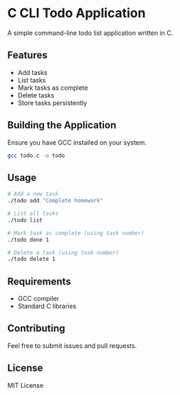 # C CLI Todo Application

A simple command-line todo list application written in C.

## Features
- Add tasks
- List tasks
- Mark tasks as complete
- Delete tasks
- Store tasks persistently

## Building the Application
Ensure you have GCC installed on your system.

```bash
gcc todo.c -o todo
```

## Usage
```bash
# Add a new task
./todo add "Complete homework"

# List all tasks
./todo list

# Mark task as complete (using task number)
./todo done 1

# Delete a task (using task number)
./todo delete 1
```

## Requirements
- GCC compiler
- Standard C libraries

## Contributing
Feel free to submit issues and pull requests.

## License
MIT License